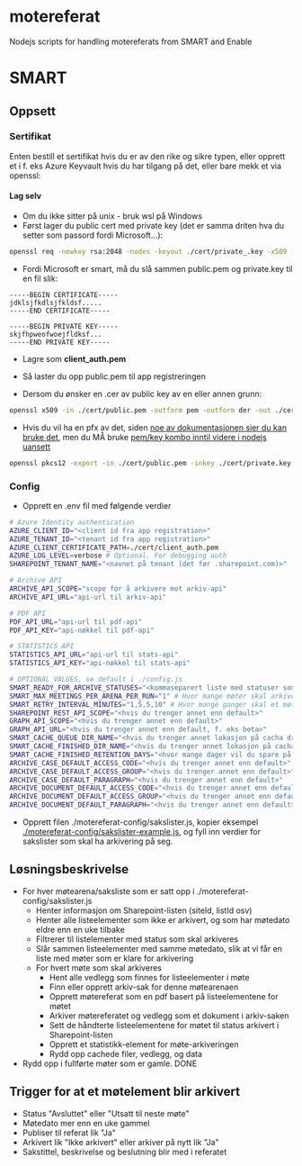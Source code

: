 # motereferat
Nodejs scripts for handling motereferats from SMART and Enable

# SMART

## Oppsett

### Sertifikat
Enten bestill et sertifikat hvis du er av den rike og sikre typen, eller opprett et i f. eks Azure Keyvault hvis du har tilgang på det, eller bare mekk et via openssl:

#### Lag selv
- Om du ikke sitter på unix - bruk wsl på Windows
- Først lager du public cert med private key (det er samma driten hva du setter som passord fordi Microsoft...):
```bash
openssl req -newkey rsa:2048 -nodes -keyout ./cert/private_.key -x509 -days 365 -out ./cert/public.pem -subj '/CN=motereferat\/C={countryCode}/ST={state}/O={organization}' -passout pass:{someSuperSecretPassword}
```
- Fordi Microsoft er smart, må du slå sammen public.pem og private.key til en fil slik:
```
-----BEGIN CERTIFICATE-----
jdklsjfkdlsjfkldsf.....
-----END CERTIFICATE-----

-----BEGIN PRIVATE KEY-----
skjfhpweofwoejfldksf...
-----END PRIVATE KEY-----
```
- Lagre som **client_auth.pem**

- Så laster du opp public.pem til app registreringen

- Dersom du ønsker en .cer av public key av en eller annen grunn:
```bash
openssl x509 -in ./cert/public.pem -outform pem -outform der -out ./cert/public.cer
```

- Hvis du vil ha en pfx av det, siden [noe av dokumentasjonen sier du kan bruke det](https://github.com/Azure/azure-sdk-for-net/blob/main/sdk/identity/Azure.Identity/samples/ClientCertificateCredentialSamples.md), men du MÅ bruke [pem/key kombo inntil videre i nodejs uansett](https://learn.microsoft.com/en-us/javascript/api/@azure/identity/clientcertificatecredential?view=azure-node-latest)
```bash
openssl pkcs12 -export -in ./cert/public.pem -inkey ./cert/private.key -out ./cert/motereferat_client_auth.pfx -password pass:{super-secret}
```

### Config
- Opprett en .env fil med følgende verdier
```bash
# Azure Identity authentication
AZURE_CLIENT_ID="<client id fra app registration>"
AZURE_TENANT_ID="<tenant id fra app registration>"
AZURE_CLIENT_CERTIFICATE_PATH=./cert/client_auth.pem
AZURE_LOG_LEVEL=verbose # Optional. For debugging auth
SHAREPOINT_TENANT_NAME="<navnet på tenant (det før .sharepoint.com)>"

# Archive API
ARCHIVE_API_SCOPE="scope for å arkivere mot arkiv-api"
ARCHIVE_API_URL="api-url til arkiv-api"

# PDF API
PDF_API_URL="api-url til pdf-api"
PDF_API_KEY="api-nøkkel til pdf-api"

# STATISTICS API
STATISTICS_API_URL="api-url til stats-api"
STATISTICS_API_KEY="api-nøkkel til stats-api"

# OPTIONAL VALUES, se default i ./config.js
SMART_READY_FOR_ARCHIVE_STATUSES="<kommaseparert liste med statuser som skal arkiveres>"
SMART_MAX_MEETINGS_PER_ARENA_PER_RUN="1" # Hvor mange møter skal arkiveres per arena av gangen
SMART_RETRY_INTERVAL_MINUTES="1,5,5,10" # Hvor mange ganger skal et møte retries (antall tall), og hvor mange minutter skal ventes mellom hver retry
SHAREPOINT_REST_API_SCOPE="<hvis du trenger annet enn default>"
GRAPH_API_SCOPE="<hvis du trenger annet enn default>"
GRAPH_API_URL="<hvis du trenger annet enn default, f. eks beta>"
SMART_CACHE_QUEUE_DIR_NAME="<hvis du trenger annet lokasjon på cacha drit enn default>"
SMART_CACHE_FINISHED_DIR_NAME="<hvis du trenger annet lokasjon på cacha drit enn default>"
SMART_CACHE_FINISHED_RETENTION_DAYS="<hvor mange dager vil du spare på ferdige møter (for evt feilsøking)"
ARCHIVE_CASE_DEFAULT_ACCESS_CODE="<hvis du trenger annet enn default>"
ARCHIVE_CASE_DEFAULT_ACCESS_GROUP="<hvis du trenger annet enn default>"
ARCHIVE_CASE_DEFAULT_PARAGRAPH="<hvis du trenger annet enn default>"
ARCHIVE_DOCUMENT_DEFAULT_ACCESS_CODE="<hvis du trenger annet enn default>"
ARCHIVE_DOCUMENT_DEFAULT_ACCESS_GROUP="<hvis du trenger annet enn default>"
ARCHIVE_DOCUMENT_DEFAULT_PARAGRAPH="<hvis du trenger annet enn default>"
```

- Opprett filen ./motereferat-config/sakslister.js, kopier eksempel [./motereferat-config/sakslister-example.js](./motereferat-config/sakslister-example.js), og fyll inn verdier for sakslister som skal ha arkivering på seg.

## Løsningsbeskrivelse
- For hver møtearena/saksliste som er satt opp i ./motereferat-config/sakslister.js
  - Henter informasjon om Sharepoint-listen (siteId, listId osv)
  - Henter alle listeelementer som ikke er arkivert, og som har møtedato eldre enn en uke tilbake
  - Filtrerer til listelementer med status som skal arkiveres
  - Slår sammen listeelementer med samme møtedato, slik at vi får en liste med møter som er klare for arkivering
  - For hvert møte som skal arkiveres
    - Hent alle vedlegg som finnes for listeelementer i møte
    - Finn eller opprett arkiv-sak for denne møtearenaen
    - Opprett møtereferat som en pdf basert på listeelementene for møtet
    - Arkiver møtereferatet og vedlegg som et dokument i arkiv-saken
    - Sett de håndterte listeelementene for møtet til status arkivert i Sharepoint-listen
    - Opprett et statistikk-element for møte-arkiveringen
    - Rydd opp cachede filer, vedlegg, og data
- Rydd opp i fullførte møter som er gamle. DONE

## Trigger for at et møtelement blir arkivert
- Status "Avsluttet" eller "Utsatt til neste møte"
- Møtedato mer enn en uke gammel
- Publiser til referat lik "Ja"
- Arkivert lik "Ikke arkivert" eller arkiver på nytt lik "Ja"
- Sakstittel, beskrivelse og beslutning blir med i referatet

